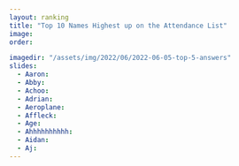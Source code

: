```yaml
---
layout: ranking
title: "Top 10 Names Highest up on the Attendance List"
image:
order:

imagedir: "/assets/img/2022/06/2022-06-05-top-5-answers"
slides:
  - Aaron:
  - Abby:
  - Achoo:
  - Adrian:
  - Aeroplane:
  - Affleck:
  - Age:
  - Ahhhhhhhhhh:
  - Aidan:
  - Aj:
---
```

